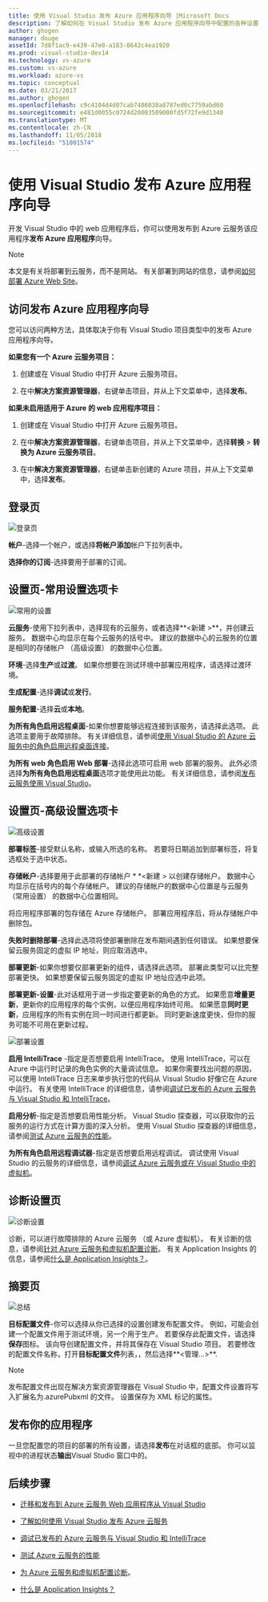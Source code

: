 ```yaml
---
title: 使用 Visual Studio 发布 Azure 应用程序向导 |Microsoft Docs
description: 了解如何在 Visual Studio 发布 Azure 应用程序向导中配置的各种设置
author: ghogen
manager: douge
assetId: 7d8f1ac9-e439-47e0-a183-0642c4ea1920
ms.prod: visual-studio-dev14
ms.technology: vs-azure
ms.custom: vs-azure
ms.workload: azure-vs
ms.topic: conceptual
ms.date: 03/21/2017
ms.author: ghogen
ms.openlocfilehash: c9c4104d4d07cab7486038a8787ed0c7759abd60
ms.sourcegitcommit: e481d0055c0724d20003509000fd5f72fe9d1340
ms.translationtype: MT
ms.contentlocale: zh-CN
ms.lasthandoff: 11/05/2018
ms.locfileid: "51001574"
---
```

# <a name="using-the-visual-studio-publish-azure-application-wizard"></a>使用 Visual Studio 发布 Azure 应用程序向导

开发 Visual Studio 中的 web 应用程序后，你可以使用发布到 Azure 云服务该应用程序**发布 Azure 应用程序**向导。

> [!Note]
> 本文是有关将部署到云服务，而不是网站。 有关部署到网站的信息，请参阅[如何部署 Azure Web Site](https://social.msdn.microsoft.com/Search/windowsazure?query=How%20to%20Deploy%20an%20Azure%20Web%20Site&Refinement=138&ac=4#refinementChanges=117&pageNumber=1&showMore=false)。

## <a name="accessing-the-publish-azure-application-wizard"></a>访问发布 Azure 应用程序向导

您可以访问两种方法，具体取决于你有 Visual Studio 项目类型中的发布 Azure 应用程序向导。

**如果您有一个 Azure 云服务项目：**

1. 创建或在 Visual Studio 中打开 Azure 云服务项目。

1. 在中**解决方案资源管理器**，右键单击项目，并从上下文菜单中，选择**发布**。

**如果未启用适用于 Azure 的 web 应用程序项目：**

1. 创建或在 Visual Studio 中打开 Azure 云服务项目。

1. 在中**解决方案资源管理器**，右键单击项目，并从上下文菜单中，选择**转换** > **转换为 Azure 云服务项目**。 

1. 在中**解决方案资源管理器**，右键单击新创建的 Azure 项目，并从上下文菜单中，选择**发布**。

## <a name="sign-in-page"></a>登录页

![登录页](./media/vs-azure-tools-publish-azure-application-wizard/sign-in.png)

**帐户**-选择一个帐户，或选择**将帐户添加**帐户下拉列表中。

**选择你的订阅**-选择要用于部署的订阅。

## <a name="settings-page---common-settings-tab"></a>设置页-常用设置选项卡

![常用的设置](./media/vs-azure-tools-publish-azure-application-wizard/settings-common-settings.png)

**云服务**-使用下拉列表中，选择现有的云服务，或者选择**&lt;新建 >**，并创建云服务。 数据中心均显示在每个云服务的括号中。 建议的数据中心的云服务的位置是相同的存储帐户 （高级设置） 的数据中心位置。

**环境**-选择**生产**或**过渡**。 如果你想要在测试环境中部署应用程序，请选择过渡环境。 

**生成配置**-选择**调试**或**发行**。

**服务配置**-选择**云**或**本地**。

**为所有角色启用远程桌面**-如果你想要能够远程连接到该服务，请选择此选项。 此选项主要用于故障排除。 有关详细信息，请参阅[使用 Visual Studio 的 Azure 云服务中的角色启用远程桌面连接](/azure/cloud-services/cloud-services-role-enable-remote-desktop-visual-studio)。

**为所有 web 角色启用 Web 部署**-选择此选项可启用 web 部署的服务。 此外必须选择**为所有角色启用远程桌面**选项才能使用此功能。 有关详细信息，请参阅[发布云服务使用 Visual Studio](vs-azure-tools-publishing-a-cloud-service.md)。

## <a name="settings-page---advanced-settings-tab"></a>设置页-高级设置选项卡

![高级设置](./media/vs-azure-tools-publish-azure-application-wizard/settings-advanced-settings.png)

**部署标签**-接受默认名称，或输入所选的名称。 若要将日期追加到部署标签，将复选框处于选中状态。 

**存储帐户**-选择要用于此部署的存储帐户 * *&lt;新建 > 以创建存储帐户。 数据中心均显示在括号内的每个存储帐户。 建议的存储帐户的数据中心位置是与云服务 （常用设置） 的数据中心位置相同。

将应用程序部署的包存储在 Azure 存储帐户。 部署应用程序后，将从存储帐户中删除包。

**失败时删除部署**-选择此选项将使部署删除在发布期间遇到任何错误。 如果想要保留云服务固定的虚拟 IP 地址，则应取消选中。

**部署更新**-如果你想要仅部署更新的组件，请选择此选项。 部署此类型可以比完整部署更快。 如果想要保留云服务固定的虚拟 IP 地址应选中此项。 

**部署更新-设置**-此对话框用于进一步指定要更新的角色的方式。 如果愿意**增量更新**，更新你的应用程序的每个实例，以便应用程序始终可用。 如果愿意**同时更新**，应用程序的所有实例在同一时间进行都更新。 同时更新速度更快，但你的服务可能不可用在更新过程。

![部署设置](./media/vs-azure-tools-publish-azure-application-wizard/deployment-settings.png)

**启用 IntelliTrace** -指定是否想要启用 IntelliTrace。 使用 IntelliTrace，可以在 Azure 中运行时记录的角色实例的大量调试信息。 如果你需要找出问题的原因，可以使用 IntelliTrace 日志来单步执行您的代码从 Visual Studio 好像它在 Azure 中运行。 有关使用 IntelliTrace 的详细信息，请参阅[调试已发布的 Azure 云服务与 Visual Studio 和 IntelliTrace](./vs-azure-tools-intellitrace-debug-published-cloud-services.md)。

**启用分析**-指定是否想要启用性能分析。 Visual Studio 探查器，可以获取你的云服务的运行方式在计算方面的深入分析。 使用 Visual Studio 探查器的详细信息，请参阅[测试 Azure 云服务的性能](./vs-azure-tools-performance-profiling-cloud-services.md)。

**为所有角色启用远程调试器**-指定是否想要启用远程调试。 调试使用 Visual Studio 的云服务的详细信息，请参阅[调试 Azure 云服务或在 Visual Studio 中的虚拟机](./vs-azure-tools-debug-cloud-services-virtual-machines.md)。

## <a name="diagnostics-settings-page"></a>诊断设置页

![诊断设置](./media/vs-azure-tools-publish-azure-application-wizard/diagnostic-settings.png)

诊断，可以进行故障排除的 Azure 云服务 （或 Azure 虚拟机）。 有关诊断的信息，请参阅[针对 Azure 云服务和虚拟机配置诊断](./vs-azure-tools-diagnostics-for-cloud-services-and-virtual-machines.md)。 有关 Application Insights 的信息，请参阅[什么是 Application Insights？](/azure/application-insights/app-insights-overview.md)。

## <a name="summary-page"></a>摘要页

![总结](./media/vs-azure-tools-publish-azure-application-wizard/summary.png)

**目标配置文件**-你可以选择从你已选择的设置创建发布配置文件。 例如，可能会创建一个配置文件用于测试环境，另一个用于生产。 若要保存此配置文件，请选择**保存**图标。 该向导创建配置文件，并将其保存在 Visual Studio 项目。 若要修改的配置文件名称，打开**目标配置文件**列表，，然后选择**&lt;管理...&gt;**.

   > [!Note]
   > 发布配置文件出现在解决方案资源管理器在 Visual Studio 中，配置文件设置将写入扩展名为.azurePubxml 的文件。 设置保存为 XML 标记的属性。

## <a name="publishing-your-application"></a>发布你的应用程序

一旦您配置您的项目的部署的所有设置，请选择**发布**在对话框的底部。 你可以监视中的进程状态**输出**Visual Studio 窗口中的。

## <a name="next-steps"></a>后续步骤

- [迁移和发布到 Azure 云服务 Web 应用程序从 Visual Studio](./vs-azure-tools-migrate-publish-web-app-to-cloud-service.md)

- [了解如何使用 Visual Studio 发布 Azure 云服务](./vs-azure-tools-publishing-a-cloud-service.md)

- [调试已发布的 Azure 云服务与 Visual Studio 和 IntelliTrace](./vs-azure-tools-intellitrace-debug-published-cloud-services.md)

- [测试 Azure 云服务的性能](./vs-azure-tools-performance-profiling-cloud-services.md)

- [为 Azure 云服务和虚拟机配置诊断](./vs-azure-tools-diagnostics-for-cloud-services-and-virtual-machines.md)。

- [什么是 Application Insights？](/azure/application-insights/app-insights-overview.md)